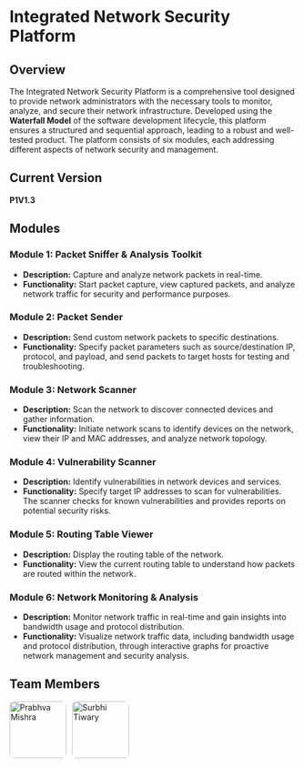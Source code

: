 # Integrated Network Security Platform

## Overview
The Integrated Network Security Platform is a comprehensive tool designed to provide network administrators with the necessary tools to monitor, analyze, and secure their network infrastructure. Developed using the **Waterfall Model** of the software development lifecycle, this platform ensures a structured and sequential approach, leading to a robust and well-tested product. The platform consists of six modules, each addressing different aspects of network security and management.

## Current Version
**P1V1.3**

## Modules
### Module 1: Packet Sniffer & Analysis Toolkit
- **Description:** Capture and analyze network packets in real-time.
- **Functionality:** Start packet capture, view captured packets, and analyze network traffic for security and performance purposes.

### Module 2: Packet Sender
- **Description:** Send custom network packets to specific destinations.
- **Functionality:** Specify packet parameters such as source/destination IP, protocol, and payload, and send packets to target hosts for testing and troubleshooting.

### Module 3: Network Scanner
- **Description:** Scan the network to discover connected devices and gather information.
- **Functionality:** Initiate network scans to identify devices on the network, view their IP and MAC addresses, and analyze network topology.

### Module 4: Vulnerability Scanner
- **Description:** Identify vulnerabilities in network devices and services.
- **Functionality:** Specify target IP addresses to scan for vulnerabilities. The scanner checks for known vulnerabilities and provides reports on potential security risks.

### Module 5: Routing Table Viewer
- **Description:** Display the routing table of the network.
- **Functionality:** View the current routing table to understand how packets are routed within the network.

### Module 6: Network Monitoring & Analysis
- **Description:** Monitor network traffic in real-time and gain insights into bandwidth usage and protocol distribution.
- **Functionality:** Visualize network traffic data, including bandwidth usage and protocol distribution, through interactive graphs for proactive network management and security analysis.

## Team Members

<div style="display: flex; gap: 10px;">
  <a href="https://github.com/M-Prabhav08" target="_blank">
    <img src="https://github.com/M-Prabhav08.png" alt="Prabhva Mishra" width="100" height="100" style="border-radius: 8px;">
  </a>
  <a href="https://github.com/Somie12" target="_blank">
    <img src="https://github.com/Somie12.png" alt="Surbhi Tiwary" width="100" height="100" style="border-radius: 8px;">
  </a>
</div>
